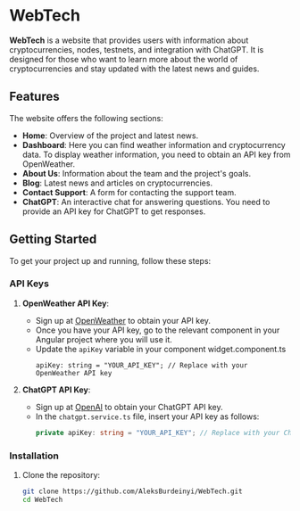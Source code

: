 # WebTech

**WebTech** is a website that provides users with information about cryptocurrencies, nodes, testnets, and integration with ChatGPT. It is designed for those who want to learn more about the world of cryptocurrencies and stay updated with the latest news and guides.

## Features

The website offers the following sections:

- **Home**: Overview of the project and latest news.
- **Dashboard**: Here you can find weather information and cryptocurrency data. To display weather information, you need to obtain an API key from OpenWeather.
- **About Us**: Information about the team and the project's goals.
- **Blog**: Latest news and articles on cryptocurrencies.
- **Contact Support**: A form for contacting the support team.
- **ChatGPT**: An interactive chat for answering questions. You need to provide an API key for ChatGPT to get responses.

## Getting Started

To get your project up and running, follow these steps:

### API Keys

1. **OpenWeather API Key**:
   - Sign up at [OpenWeather](https://openweathermap.org/appid) to obtain your API key.
   - Once you have your API key, go to the relevant component in your Angular project where you will use it.
   - Update the `apiKey` variable in your component widget.component.ts
     ```
     apiKey: string = "YOUR_API_KEY"; // Replace with your OpenWeather API key
     ```

2. **ChatGPT API Key**:
   - Sign up at [OpenAI](https://platform.openai.com/signup) to obtain your ChatGPT API key.
   - In the `chatgpt.service.ts` file, insert your API key as follows:
     ```typescript
     private apiKey: string = "YOUR_API_KEY"; // Replace with your ChatGPT API key
     ```

### Installation

1. Clone the repository:
   ```bash
   git clone https://github.com/AleksBurdeinyi/WebTech.git
   cd WebTech
